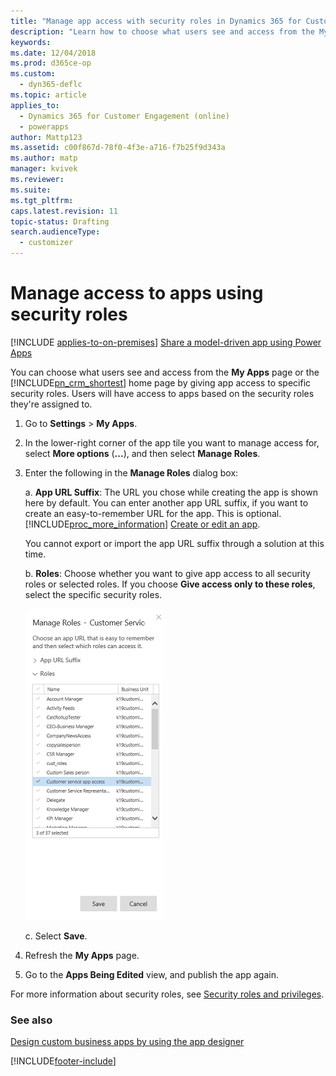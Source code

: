 ```yaml
---
title: "Manage app access with security roles in Dynamics 365 for Customer Engagement (on-premises)"
description: "Learn how to choose what users see and access from the My Apps page or the Customer Engagement home page by giving app access to specific security roles."
keywords: 
ms.date: 12/04/2018
ms.prod: d365ce-op
ms.custom: 
  - dyn365-deflc
ms.topic: article
applies_to: 
  - Dynamics 365 for Customer Engagement (online)
  - powerapps
author: Mattp123
ms.assetid: c00f867d-78f0-4f3e-a716-f7b25f9d343a
ms.author: matp
manager: kvivek
ms.reviewer: 
ms.suite: 
ms.tgt_pltfrm: 
caps.latest.revision: 11
topic-status: Drafting
search.audienceType: 
  - customizer
---
```


# Manage access to apps using security roles

[!INCLUDE [applies-to-on-premises](../includes/applies-to-on-premises.md)] [Share a model-driven app using Power Apps](/powerapps/maker/model-driven-apps/share-model-driven-app) 

You can choose what users see and access from the **My Apps** page or the [!INCLUDE[pn_crm_shortest](../includes/pn-crm-shortest.md)] home page by giving app access to specific security roles. Users will have access to apps based on the security roles they're assigned to.  
  
1. Go to **Settings** > **My Apps**.  
  
2. In the lower-right corner of the app tile you want to manage access for, select **More options** (**...**), and then select **Manage Roles**.  
  
3. Enter the following in the **Manage Roles** dialog box:  
  
   a. **App URL Suffix**: The URL you chose while creating the app is shown here by default. You can enter another app URL suffix, if you want to create an easy-to-remember URL for the app. This is optional. [!INCLUDE[proc_more_information](../includes/proc-more-information.md)] [Create or edit an app](../customize/create-edit-app.md).
    
   You cannot export or import the app URL suffix through a solution at this time. 
    
   b. **Roles**: Choose whether you want to give app access to all security roles or selected roles. If you choose **Give access only to these roles**, select the specific security roles.  

     ![Manage security roles for the app.](../customize/media/app-manage-roles.png "Manage security roles for the app")

   c. Select **Save**.  
  
4. Refresh the **My Apps** page.  
  
5. Go to the **Apps Being Edited** view, and publish the app again.  

For more information about security roles, see [Security roles and privileges](../admin/security-roles-privileges.md).
  
### See also  
 [Design custom business apps by using the app designer](design-custom-business-apps-using-app-designer.md)


[!INCLUDE[footer-include](../../../includes/footer-banner.md)]
